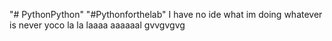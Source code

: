 "# PythonPython" 
"#Pythonforthelab"
I have no ide what im doing
whatever
is
never
yoco
la
la
laaaa
aaaaaal
gvvgvgvg
